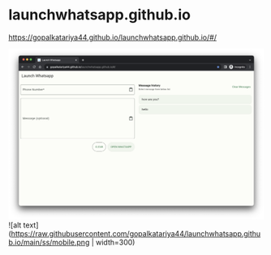 # launchwhatsapp.github.io
https://gopalkatariya44.github.io/launchwhatsapp.github.io/#/


![alt text](https://raw.githubusercontent.com/gopalkatariya44/launchwhatsapp.github.io/main/ss/web.png )
![alt text](https://raw.githubusercontent.com/gopalkatariya44/launchwhatsapp.github.io/main/ss/mobile.png | width=300)
